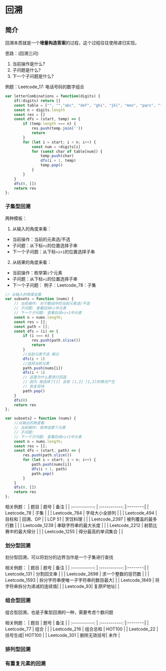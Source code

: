 # 回溯
## 简介
回溯本质就是一个**增量构造答案**的过程，这个过程往往使用递归实现。

思路：(回溯三问)
1. 当前操作是什么?
2. 子问题是什么?
3. 下一个子问题是什么?

例题：Leetcode_17: 电话号码的数字组合
``` javascript
var letterCombinations = function(digits) {
    if(!digits) return []
    const table = ["", "","abc", "def", "ghi", "jkl", "mno", "pqrs", "tuv", "wxyz"]
    const n = digits.length
    const res = []
    const dfs = (start, temp) => {
        if (temp.length === n) {
            res.push(temp.join(''))
            return
        }
        for (let i = start; i < n; i++) {
            const num = +digits[i]
            for (const char of table[num]) {
                temp.push(char)
                dfs(i + 1, temp)
                temp.pop()
            }
        }
    }
    dfs(0, [])
    return res
};
```
### 子集型回溯
两种模板：
1. 从输入的角度来看：
- 当前操作：当前的元素选/不选
- 子问题：从下标`>i`的位置选择子串
- 下一个子问题：从下标`>i+1`的位置选择子串
2. 从结果的角度来看：
- 当前操作：枚举第`i`个元素
- 子问题：从下标`>i`的位置选择子串
- 下一个子问题：
例子：Leetcode_78：子集
```javascript 
// 从输入的角度去看
var subsets = function (nums) {
    // 当前操作: 对于数组中的当前元素选/不选
    // 子问题: 查看后续>i中元素
    // 下一个子问题: 查看后续>i+1中元素
    const n = nums.length;
    const res = [];
    const path = [];
    const dfs = (i) => {
        if (i === n) {
            res.push(path.slice())
            return
        }
        //当前元素不选 跳过
        dfs(i + 1)
        //选择当前元素
        path.push(nums[i])
        dfs(i + 1)
        // 这里为什么要进行回退 
        // 因为 我选择了[1] 会有 [1,2] [1,3]的情况产生
        // 恢复现场
        path.pop()
    }
    dfs(0)
    return res
};
```
```javascript 
var subsets2 = function (nums) {
    //从输出的角度看
    // 当前操作: 枚举选那个元素
    // 子问题: 
    // 下一个子问题: 查看后续>i+1中元素
    const n = nums.length;
    const res = [];
    const dfs = (start, path) => {
        res.push(path.slice())
        for (let i = start; i < n; i++) {
            path.push(nums[i])
            dfs(i + 1, path)
            path.pop()
        }
    }
    dfs(0, [])
    return res
};
```
相关例题：
| 题目      | 题号 |      备注       |
| :-----------: | :-----------: |:--------:|
| Leetcode_78   | 子集        |   |
| Leetcode_784   | 字母大小全排列        |   |
| Leetcode_494   | 目标和        | 回溯、DP  |
| LCP 51   | 烹饪料理        |   |
| Leetcode_2397   | 被列覆盖的最多行数        |   |
| Leetcode_1239   | 串联字符串的最大长度        |   |
| Leetcode_2212   | 射箭比赛中的最大得分       |   |
| Leetcode_1255   | 得分最高的单词集合       |   |
### 划分型回溯
划分型回溯，可以将划分的边界当作是一个子集进行查找

相关例题：
| 题目      | 题号 |      备注       |
| :-----------: | :-----------: |:--------:|
| Leetcode_131   | 分割回文串        |   |
| Leetcode_2698 | 求一个整数的惩罚数 |   |
| Leetcode_1593 | 拆分字符串使唯一子字符串的数目最大| |
| Leetcode_1849 | 将字符串拆分为递减的连续值|  |
| Leetcode_93| 复原IP地址|  |

### 组合型回溯
组合型回溯，也是子集型回溯的一种，需要考虑个数问题

相关例题：
| 题目      | 题号 |      备注       |
| :-----------: | :-----------: |:--------:|
| Leetcode_77   | 组合        |   |
| Leetcode_216 | 组合总和 | HOT100  |
| Leetcode_22 | 括号生成| HOT100 |
| Leetcode_301 | 删除无效括号| 未作 |



### 排列型回溯


### 有重复元素的回溯